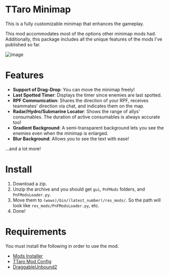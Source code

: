 # TTaro Minimap
This is a fully customizable minimap that enhances the gameplay.

This mod accommodates most of the options other minimap mods had.
Additionally, this package includes all the unique features of the mods I've published so far.

![image](https://github.com/user-attachments/assets/e7cba5f6-1e3e-42b9-af97-f370cf4b268a)

# Features
- **Support of Drag-Drop**: You can move the minimap freely!
- **Last Spotted Timer**: Displays the timer since enemies are last spotted.
- **RPF Communication**: Shares the direction of your RPF, receives teammates' direction via chat, and indicates them on the map.
- **Radar/Hydro/Submarine Locator**: Shows the range of allys' consumables. The duration of active consumables is always accurate too!
- **Gradient Background**: A semi-transparent background lets you see the enemies even when the minimap is enlarged.
- **Blur Background**: Allows you to see the text with ease!

...and a lot more!

# Install
1. Download a zip.
2. Unzip the archive and you should get `gui`, `PnFMods` folders, and `PnFModsLoader.py`.
3. Move them to `(wows)/bin/(latest_number)/res_mods/`. So the path will look like `res_mods/PnFModsLoader.py`, etc.
4. Done!

# Requirements
You must install the following in order to use the mod.
- [Mods Installer](../../../ModsInstaller)
- [TTaro Mod Config](../../../TTaroModConfig)
- [DraggableUnbound2](../../../DraggableUnbound2)
